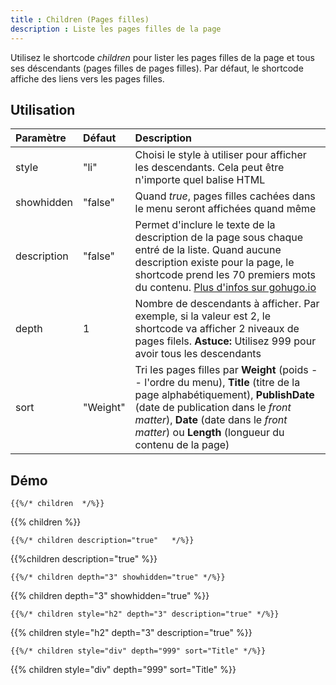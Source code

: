 ```yaml
---
title : Children (Pages filles)
description : Liste les pages filles de la page
---
```


Utilisez le shortcode *children* pour lister les pages filles de la page et tous ses déscendants (pages filles de pages filles). Par défaut, le shortcode affiche des liens vers les pages filles.

## Utilisation

| Paramètre | Défaut | Description |
|:--|:--|:--|
| style | "li" | Choisi le style à utiliser pour afficher les descendants. Cela peut être n'importe quel balise HTML |
| showhidden | "false" | Quand *true*, pages filles cachées dans le menu seront affichées quand même |
| description  | "false" | Permet d'inclure le texte de la description de la page sous chaque entré de la liste. Quand aucune description existe pour la page, le shortcode prend les 70 premiers mots du contenu. [Plus d'infos sur gohugo.io](https://gohugo.io/content/summaries/) |
| depth | 1 | Nombre de descendants à afficher. Par exemple, si la valeur est 2, le shortcode va afficher 2 niveaux de pages filels. **Astuce:** Utilisez 999 pour avoir tous les descendants |
| sort | "Weight" | Tri les pages filles par **Weight** (poids -- l'ordre du menu), **Title** (titre de la page alphabétiquement), **PublishDate** (date de publication dans le *front matter*), **Date** (date dans le *front matter*) ou **Length** (longueur du contenu de la page) |

## Démo

	{{%/* children  */%}}

{{% children %}}

	{{%/* children description="true"   */%}}

{{%children description="true"   %}}

	{{%/* children depth="3" showhidden="true" */%}}

{{% children depth="3" showhidden="true" %}}

	{{%/* children style="h2" depth="3" description="true" */%}}

{{% children style="h2" depth="3" description="true" %}}

	{{%/* children style="div" depth="999" sort="Title" */%}}

{{% children style="div" depth="999" sort="Title" %}}
